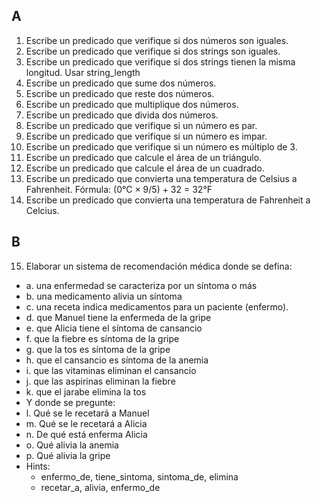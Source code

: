 ## A
1. Escribe un predicado que verifique si dos números son iguales.
2. Escribe un predicado que verifique si dos strings son iguales.
3. Escribe un predicado que verifique si dos strings tienen la misma longitud. Usar string_length
4. Escribe un predicado que sume dos números.
5. Escribe un predicado que reste dos números.
6. Escribe un predicado que multiplique dos números.
7. Escribe un predicado que divida dos números.
8. Escribe un predicado que verifique si un número es par.
9. Escribe un predicado que verifique si un número es impar.
10. Escribe un predicado que verifique si un número es múltiplo de 3.
11. Escribe un predicado que calcule el área de un triángulo.
12. Escribe un predicado que calcule el área de un cuadrado.
13. Escribe un predicado que convierta una temperatura de Celsius a Fahrenheit. Fórmula: (0°C × 9/5) + 32 = 32°F
14. Escribe un predicado que convierta una temperatura de Fahrenheit a Celcius.

## B
15. Elaborar un sistema de recomendación médica donde se defina:
- a. una enfermedad se caracteriza por un síntoma o más
- b. una medicamento alivia un síntoma
- c. una receta indica medicamentos para un paciente (enfermo).
- d. que Manuel tiene la enfermeda de la gripe
- e. que Alicia tiene el síntoma de cansancio
- f. que la fiebre es síntoma de la gripe
- g. que la tos es síntoma de la gripe
- h. que el cansancio es síntoma de la anemia
- i. que las vitaminas eliminan el cansancio
- j. que las aspirinas eliminan la fiebre
- k. que el jarabe elimina la tos
-  Y donde se pregunte:
- l. Qué se le recetará a Manuel
- m. Qué se le recetará a Alicia
- n. De qué está enferma Alicia
- o. Qué alivia la anemia
- p. Qué alivia la gripe
- Hints: 
  - enfermo_de, tiene_sintoma, sintoma_de, elimina
  - recetar_a, alivia, enfermo_de

